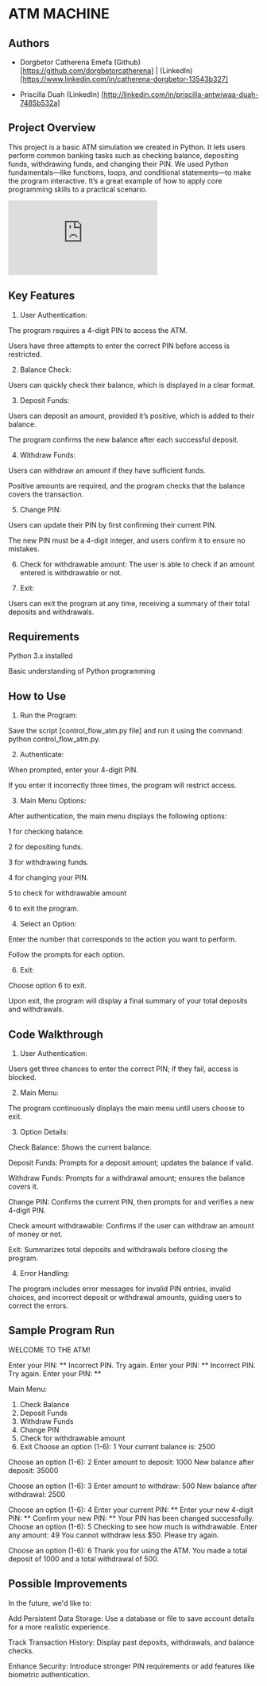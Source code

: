 # ATM MACHINE

## Authors
- Dorgbetor Catherena Emefa
(Github)[https://github.com/dorgbetorcatherena] | (LinkedIn) [https://www.linkedin.com/in/catherena-dorgbetor-13543b327]

- Priscilla Duah
(LinkedIn) [http://linkedin.com/in/priscilla-antwiwaa-duah-7485b532a]

## Project Overview
This project is a basic ATM simulation we created in Python. It lets users perform common banking tasks such as checking balance, depositing funds, withdrawing funds, and changing their PIN. We used Python fundamentals—like functions, loops, and conditional statements—to make the program interactive. It’s a great example of how to apply core programming skills to a practical scenario.

![A picture of a simple ATM Machine](https://depositphotos.com/photo/woman-pressing-number-button-on-atm-machine-4858953.html)
## Key Features

1. User Authentication:

The program requires a 4-digit PIN to access the ATM.

Users have three attempts to enter the correct PIN before access is restricted.

2. Balance Check:

Users can quickly check their balance, which is displayed in a clear format.

3. Deposit Funds:

Users can deposit an amount, provided it’s positive, which is added to their balance.

The program confirms the new balance after each successful deposit.

4. Withdraw Funds:

Users can withdraw an amount if they have sufficient funds.

Positive amounts are required, and the program checks that the balance covers the transaction.

5. Change PIN:

Users can update their PIN by first confirming their current PIN.

The new PIN must be a 4-digit integer, and users confirm it to ensure no mistakes.

6. Check for withdrawable amount:
The user is able to check if an amount entered is withdrawable or not.

7. Exit:

Users can exit the program at any time, receiving a summary of their total deposits and withdrawals.

## Requirements

Python 3.x installed

Basic understanding of Python programming

## How to Use 

1. Run the Program:

Save the script [control_flow_atm.py file] and run it using the command: python control_flow_atm.py.

2. Authenticate:

When prompted, enter your 4-digit PIN.

If you enter it incorrectly three times, the program will restrict access.

3. Main Menu Options:

After authentication, the main menu displays the following options:

1 for checking balance.

2 for depositing funds.

3 for withdrawing funds.

4 for changing your PIN.

5 to check for withdrawable amount

6 to exit the program.


4. Select an Option:

Enter the number that corresponds to the action you want to perform.

Follow the prompts for each option.

6. Exit:

Choose option 6 to exit.

Upon exit, the program will display a final summary of your total deposits and withdrawals.

## Code Walkthrough

1. User Authentication:

Users get three chances to enter the correct PIN; if they fail, access is blocked.

2. Main Menu:

The program continuously displays the main menu until users choose to exit.

3. Option Details:

Check Balance: Shows the current balance.

Deposit Funds: Prompts for a deposit amount; updates the balance if valid.

Withdraw Funds: Prompts for a withdrawal amount; ensures the balance covers it.

Change PIN: Confirms the current PIN, then prompts for and verifies a new 4-digit PIN.

Check amount withdrawable: Confirms if the user can withdraw an amount of money or not.

Exit: Summarizes total deposits and withdrawals before closing the program.

4. Error Handling:

The program includes error messages for invalid PIN entries, invalid choices, and incorrect deposit or withdrawal amounts, guiding users to correct the errors.

## Sample Program Run
WELCOME TO THE ATM!

Enter your PIN: **
Incorrect PIN. Try again.
Enter your PIN: **
Incorrect PIN. Try again.
Enter your PIN: **


Main Menu:
1. Check Balance
2. Deposit Funds
3. Withdraw Funds
4. Change PIN
5. Check for withdrawable amount
6. Exit
Choose an option (1-6): 1
Your current balance is: 2500

Choose an option (1-6): 2
Enter amount to deposit: 1000
New balance after deposit: 35000

Choose an option (1-6): 3
Enter amount to withdraw: 500
New balance after withdrawal: 2500

Choose an option (1-6): 4
Enter your current PIN: **
Enter your new 4-digit PIN: **
Confirm your new PIN: **
Your PIN has been changed successfully.
Choose an option (1-6): 5
Checking to see how much is withdrawable. Enter any amount: 49
You cannot withdraw less $50. Please try again.


Choose an option (1-6): 6
Thank you for using the ATM. You made a total deposit of 1000 and a total withdrawal of 500.

## Possible Improvements

In the future, we'd like to:

Add Persistent Data Storage: Use a database or file to save account details for a more realistic experience.

Track Transaction History: Display past deposits, withdrawals, and balance checks.

Enhance Security: Introduce stronger PIN requirements or add features like biometric authentication.